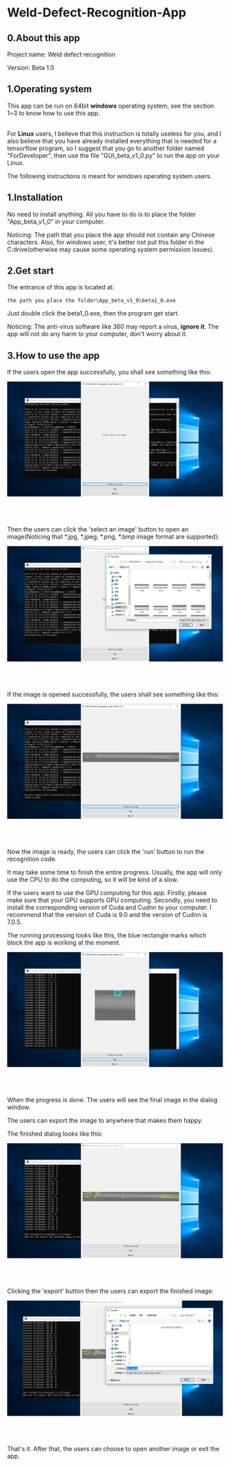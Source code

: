 # Weld-Defect-Recognition-App

## 0.About this app

Project name: Weld defect recognition

Version: Beta 1.0


## 1.Operating system

This app can be run on 64bit **windows** operating system, see the section 1~3 to know how to use this app.
 <br>
 <br>

For **Linux** users, I believe that this instruction is totally useless for you, and I also believe that you have already installed everything that is needed for a tensorflow program, so I suggest that you go to another folder named "ForDeveloper", then use the file "GUI_beta_v1_0.py" to run the app on your Linux.

The following instructions is meant for windows operating system users.

## 1.Installation

No need to install anything. All you have to do is to place the folder "App_beta_v1_0" in your computer. 

Noticing: The path that you place the app should not contain any Chinese characters. Also, for windows user, it's better not put this folder in the C:drive(otherwise may cause some operating system permission issues).


## 2.Get start

The entrance of this app is located at:

```
the path you place the folder\App_beta_v1_0\beta1_0.exe
```

Just double click the beta1_0.exe, then the program get start.

Noticing: The anti-virus software like 360 may report a virus, **ignore it**. The app will not do any harm to your computer, don't worry about it.


## 3.How to use the app

If the users open the app successfully, you shall see something like this:

<div align=center>
<img src="https://github.com/ChenZuzhi/Weld-Defect-Recognition-App/blob/master/ImgsForReadme/1.png">
</div>
 <br>
 <br>
 <br>

Then the users can click the 'select an image' button to open an image(Noticing that *.jpg, *.jpeg, *.png, *.bmp image format are supported):

<div align=center>
<img src="https://github.com/ChenZuzhi/Weld-Defect-Recognition-App/blob/master/ImgsForReadme/2.png">
</div>
 <br>
 <br>
 <br>

If the image is opened successfully, the users shall see something like this:

<div align=center>
<img src="https://github.com/ChenZuzhi/Weld-Defect-Recognition-App/blob/master/ImgsForReadme/3.png">
</div>
 <br>
 <br>
 <br>
 
Now the image is ready, the users can click the 'run' button to run the recognition code.

It may take some time to finish the entire progress. Usually, the app will only use the CPU to do the computing, so it will be kind of a slow. 

If the users want to use the GPU computing for this app. Firstly, please make sure that your GPU supports GPU computing. Secondly, you need to install the corresponding version of Cuda and Cudnn to your computer. I recommend that the version of Cuda is 9.0 and the version of Cudnn is 7.0.5.

The running processing looks like this, the blue rectangle marks which block the app is working at the moment.

<div align=center>
<img src="https://github.com/ChenZuzhi/Weld-Defect-Recognition-App/blob/master/ImgsForReadme/4.png">
</div>
 <br>
 <br>
 <br>

When the progress is done. The users will see the final image in the dialog window.

The users can export the image to anywhere that makes them happy.

The finished dialog looks like this:

<div align=center>
<img src="https://github.com/ChenZuzhi/Weld-Defect-Recognition-App/blob/master/ImgsForReadme/5.png">
</div>
 <br>
 <br>
 <br>

Clicking the 'export' button then the users can export the finished image:

<div align=center>
<img src="https://github.com/ChenZuzhi/Weld-Defect-Recognition-App/blob/master/ImgsForReadme/6.png">
</div>
 <br>
 <br>
 <br>

That's it. After that, the users can choose to open another image or exit the app.

